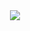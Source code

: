 <div align='center'>
  <img src='https://github-readme-stats.vercel.app/api?username=jmociron&show_icons=true&theme=radical&bg_color=00000000&include_all_commits=true&hide_border=true&text_color=44D7A8&icon_color=FFB81C'/>
</div>
